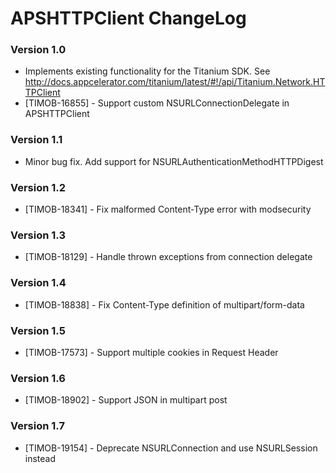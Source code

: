 # APSHTTPClient ChangeLog #


### Version 1.0 ###

* Implements existing functionality for the Titanium SDK. See http://docs.appcelerator.com/titanium/latest/#!/api/Titanium.Network.HTTPClient
* [TIMOB-16855] - Support custom NSURLConnectionDelegate in APSHTTPClient

### Version 1.1 ###

* Minor bug fix. Add support for NSURLAuthenticationMethodHTTPDigest

### Version 1.2 ###

* [TIMOB-18341] - Fix malformed Content-Type error with modsecurity

### Version 1.3 ###

* [TIMOB-18129] - Handle thrown exceptions from connection delegate

### Version 1.4 ###

* [TIMOB-18838] - Fix Content-Type definition of multipart/form-data

### Version 1.5 ###

* [TIMOB-17573] - Support multiple cookies in Request Header

### Version 1.6 ###

* [TIMOB-18902] - Support JSON in multipart post

### Version 1.7 ###

* [TIMOB-19154] - Deprecate NSURLConnection and use NSURLSession instead
